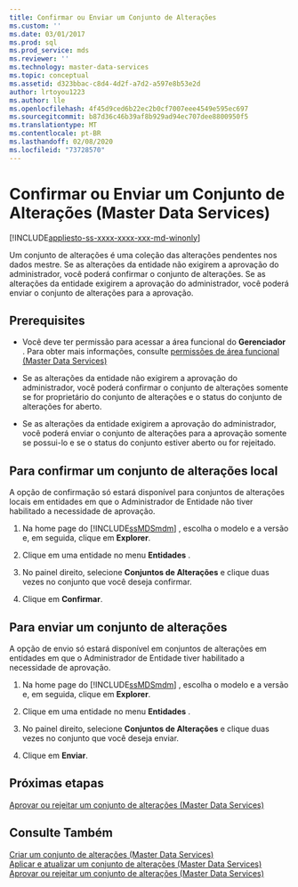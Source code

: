 ```yaml
---
title: Confirmar ou Enviar um Conjunto de Alterações
ms.custom: ''
ms.date: 03/01/2017
ms.prod: sql
ms.prod_service: mds
ms.reviewer: ''
ms.technology: master-data-services
ms.topic: conceptual
ms.assetid: d323bbac-c8d4-4d2f-a7d2-a597e8b53e2d
author: lrtoyou1223
ms.author: lle
ms.openlocfilehash: 4f45d9ced6b22ec2b0cf7007eee4549e595ec697
ms.sourcegitcommit: b87d36c46b39af8b929ad94ec707dee8800950f5
ms.translationtype: MT
ms.contentlocale: pt-BR
ms.lasthandoff: 02/08/2020
ms.locfileid: "73728570"
---
```

# <a name="commit-or-submit-a-changeset-master-data-services"></a>Confirmar ou Enviar um Conjunto de Alterações (Master Data Services)

[!INCLUDE[appliesto-ss-xxxx-xxxx-xxx-md-winonly](../includes/appliesto-ss-xxxx-xxxx-xxx-md-winonly.md)]

  Um conjunto de alterações é uma coleção das alterações pendentes nos dados mestre. Se as alterações da entidade não exigirem a aprovação do administrador, você poderá confirmar o conjunto de alterações. Se as alterações da entidade exigirem a aprovação do administrador, você poderá enviar o conjunto de alterações para a aprovação.  
  
## <a name="prerequisites"></a>Prerequisites  
  
-   Você deve ter permissão para acessar a área funcional do **Gerenciador** . Para obter mais informações, consulte [permissões de área funcional &#40;Master Data Services&#41;](../master-data-services/functional-area-permissions-master-data-services.md)  
  
-   Se as alterações da entidade não exigirem a aprovação do administrador, você poderá confirmar o conjunto de alterações somente se for proprietário do conjunto de alterações e o status do conjunto de alterações for aberto.  
  
-   Se as alterações da entidade exigirem a aprovação do administrador, você poderá enviar o conjunto de alterações para a aprovação somente se possui-lo e se o status do conjunto estiver aberto ou for rejeitado.  
  
## <a name="to-commit-a-local-changeset"></a>Para confirmar um conjunto de alterações local  
 A opção de confirmação só estará disponível para conjuntos de alterações locais em entidades em que o Administrador de Entidade não tiver habilitado a necessidade de aprovação.  
  
1.  Na home page do [!INCLUDE[ssMDSmdm](../includes/ssmdsmdm-md.md)] , escolha o modelo e a versão e, em seguida, clique em **Explorer**.  
  
2.  Clique em uma entidade no menu **Entidades** .  
  
3.  No painel direito, selecione **Conjuntos de Alterações** e clique duas vezes no conjunto que você deseja confirmar.  
  
4.  Clique em **Confirmar**.  
  
## <a name="to-submit-a-changeset"></a>Para enviar um conjunto de alterações  
 A opção de envio só estará disponível em conjuntos de alterações em entidades em que o Administrador de Entidade tiver habilitado a necessidade de aprovação.  
  
1.  Na home page do [!INCLUDE[ssMDSmdm](../includes/ssmdsmdm-md.md)] , escolha o modelo e a versão e, em seguida, clique em **Explorer**.  
  
2.  Clique em uma entidade no menu **Entidades** .  
  
3.  No painel direito, selecione **Conjuntos de Alterações** e clique duas vezes no conjunto que você deseja enviar.  
  
4.  Clique em **Enviar**.  
  
## <a name="next-steps"></a>Próximas etapas  
 [Aprovar ou rejeitar um conjunto de alterações &#40;Master Data Services&#41;](../master-data-services/approve-or-reject-a-changeset-master-data-services.md)  
  
## <a name="see-also"></a>Consulte Também  
 [Criar um conjunto de alterações &#40;Master Data Services&#41;](../master-data-services/create-a-changeset-master-data-services.md)   
 [Aplicar e atualizar um conjunto de alterações &#40;Master Data Services&#41;](../master-data-services/apply-and-update-a-changeset-master-data-services.md)   
 [Aprovar ou rejeitar um conjunto de alterações &#40;Master Data Services&#41;](../master-data-services/approve-or-reject-a-changeset-master-data-services.md)  
  
  
